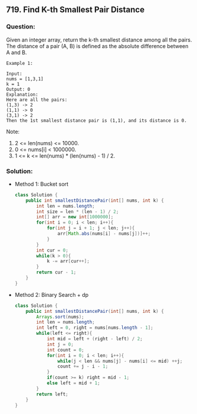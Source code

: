 ## 719. Find K-th Smallest Pair Distance

### Question:
Given an integer array, return the k-th smallest distance among all the pairs. The distance of a pair (A, B) is defined as the absolute difference between A and B.

```
Example 1:

Input:
nums = [1,3,1]
k = 1
Output: 0 
Explanation:
Here are all the pairs:
(1,3) -> 2
(1,1) -> 0
(3,1) -> 2
Then the 1st smallest distance pair is (1,1), and its distance is 0.
```

Note:
1. 2 <= len(nums) <= 10000.
2. 0 <= nums[i] < 1000000.
3. 1 <= k <= len(nums) * (len(nums) - 1) / 2.

### Solution:
* Method 1: Bucket sort
    ```Java
    class Solution {
        public int smallestDistancePair(int[] nums, int k) {
            int len = nums.length;
            int size = len * (len - 1) / 2;
            int[] arr = new int[1000000];
            for(int i = 0; i < len; i++){
                for(int j = i + 1; j < len; j++){
                    arr[Math.abs(nums[i] - nums[j])]++;
                }
            }
            int cur = 0;
            while(k > 0){
                k -= arr[cur++];
            }
            return cur - 1;
        }
    }
    ```

* Method 2: Binary Search + dp
    ```Java
    class Solution {
        public int smallestDistancePair(int[] nums, int k) {
            Arrays.sort(nums);
            int len = nums.length;
            int left = 0, right = nums[nums.length - 1];
            while(left <= right){
                int mid = left + (right - left) / 2;
                int j = 0;
                int count = 0;
                for(int i = 0; i < len; i++){
                    while(j < len && nums[j] - nums[i] <= mid) ++j;
                    count += j - i - 1;
                }
                if(count >= k) right = mid - 1;
                else left = mid + 1;
            }
            return left;
        }
    }
    ```
   